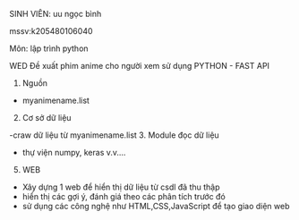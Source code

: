 SINH VIÊN: uu ngọc bình

mssv:k205480106040

Môn: lập trình python

WED Đề xuất phim anime cho người xem sử dụng PYTHON - FAST API

1. Nguồn

- myanimename.list
2. Cơ sở dữ liệu

  -craw dữ liệu từ myanimename.list
3. Module đọc dữ liệu

- thự viện numpy, keras v.v.... 
5. WEB 

- Xây dựng 1 web để hiển thị dữ liệu từ csdl đã thu thập
- hiển thị các gợi ý, đánh giá theo các phân tích trước đó 
- sử dụng các công nghệ như HTML,CSS,JavaScript để tạo giao diện web 
